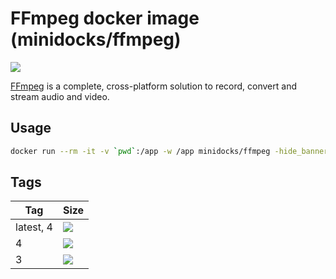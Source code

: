 FFmpeg docker image (minidocks/ffmpeg)
======================================

![](https://upload.wikimedia.org/wikipedia/commons/thumb/5/5f/FFmpeg_Logo_new.svg/320px-FFmpeg_Logo_new.svg.png)

[FFmpeg](https://ffmpeg.org/) is a complete, cross-platform solution to record, convert and stream audio and video.

Usage
-----

```bash
docker run --rm -it -v `pwd`:/app -w /app minidocks/ffmpeg -hide_banner -i https://sample-videos.com/video123/mp4/720/big_buck_bunny_720p_1mb.mp4
```

Tags
----

 Tag       | Size
 --------- | ----
 latest, 4 | ![](https://img.shields.io/docker/image-size/minidocks/ffmpeg/latest?style=flat-square&logo=docker&label=size)
 4         | ![](https://img.shields.io/docker/image-size/minidocks/ffmpeg/4?style=flat-square&logo=docker&label=size)
 3         | ![](https://img.shields.io/docker/image-size/minidocks/ffmpeg/3?style=flat-square&logo=docker&label=size)
